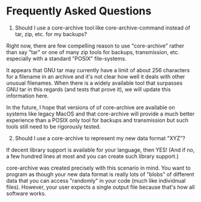 # Frequently Asked Questions

1. Should I use a core-archive tool like core-archive-command instead
of tar, zip, etc. for my backups?

Right now, there are few compelling reason to use "core-archive"
rather than say "tar" or one of many zip tools for backups,
transmission, etc. especially with a standard "POSIX" file-systems.

It appears that GNU tar may currently have a limit of about 256
characters for a filename in an archive and it's not clear how well it
deals with other unusual filenames. When there is a widely available
tool that surpasses GNU tar in this regards (and tests that prove it),
we will update this information here.

In the future, I hope that versions of of core-archive are available
on systems like legacy MacOS and that core-archive will provide a much
better experience than a POSIX only tool for backups and transmission
but such tools still need to be rigorously tested.

2. Should I use a core-archive to represent my new data format "XYZ"?

If decent library support is available for your language, then YES!
(And if no, a few hundred lines at most and you can create such
library support.)

core-archive was created precisely with this scenario in mind. You
want to program as though your new data format is really lots of
"blobs" of different data that you can access "randomly" in your code
(much like individnual files). However, your user expects a single
output file because that's how all software works.




